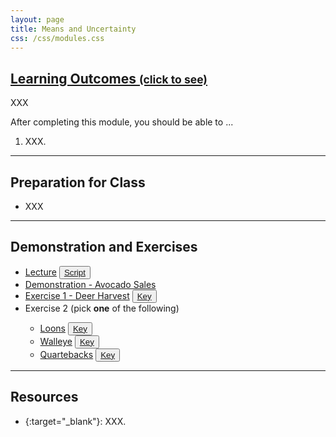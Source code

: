 ```yaml
---
layout: page
title: Means and Uncertainty
css: /css/modules.css
---
```


<div class="panel-group-ILOs">
  <div class="panel panel-default">
    <div class="panel-heading">
      <h2 class="panel-title">
        <a data-toggle="collapse" href="#ILOs">Learning Outcomes <small>(click to see)</small></a>
      </h2>
    </div>
    <div id="ILOs" class="panel-collapse collapse">
      <div class="panel-body">
XXX
<p>After completing this module, you should be able to ...</p>

<ol>
  <li>XXX.</li>
</ol>
      </div>
    </div>
  </div>
</div>

----

## Preparation for Class

* XXX

----

## Demonstration and Exercises

<ul>
  <li><a href="Means/Lecture_GreatLakesIce.html">Lecture</a> <button type="button" class="btn btn-light btn-sm btn-space"><a href="Means/Lecture_GreatLakesIce_DHO.R">Script</a></button></li>
  <li><a href="Means/Demo_Avocados.html">Demonstration - Avocado Sales</a></li>
  <li><a href="Means/CE_DeerHarvest.html">Exercise 1 - Deer Harvest</a> <button type="button" class="btn btn-light btn-sm btn-space"><a href="Means/CE_DeerHarvest.R">Key</a></button></li>
  <li>Exercise 2 (pick <b>one</b> of the following)</li>
  <ul>
    <li><a href="Means/CE_Loons.html">Loons</a> <button type="button" class="btn btn-light btn-sm btn-space"><a href="Means/CE_Loons.R">Key</a></button></li>
    <li><a href="Means/CE_Walleye">Walleye</a> <button type="button" class="btn btn-light btn-sm btn-space"><a href="Means/CE_Walleye.R">Key</a></button></li>
    <li><a href="Means/CE_Quarterbacks">Quartebacks</a> <button type="button" class="btn btn-light btn-sm btn-space"><a href="Means/CE_Quarterbacks.R">Key</a></button></li>
  </ul>
</ul>

----

## Resources

* {:target="_blank"}: XXX.
